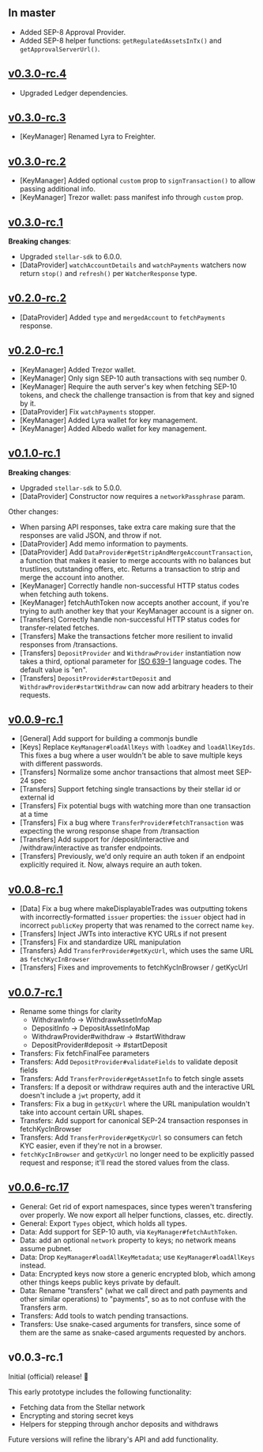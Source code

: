 ## In master

- Added SEP-8 Approval Provider.
- Added SEP-8 helper functions: `getRegulatedAssetsInTx()` and
  `getApprovalServerUrl()`.

## [v0.3.0-rc.4](https://github.com/stellar/js-stellar-wallets/compare/v0.3.0-rc.3...v0.3.0-rc.4)

- Upgraded Ledger dependencies.

## [v0.3.0-rc.3](https://github.com/stellar/js-stellar-wallets/compare/v0.3.0-rc.2...v0.3.0-rc.3)

- [KeyManager] Renamed Lyra to Freighter.

## [v0.3.0-rc.2](https://github.com/stellar/js-stellar-wallets/compare/v0.3.0-rc.1...v0.3.0-rc.2)

- [KeyManager] Added optional `custom` prop to `signTransaction()` to allow
  passing additional info.
- [KeyManager] Trezor wallet: pass manifest info through `custom` prop.

## [v0.3.0-rc.1](https://github.com/stellar/js-stellar-wallets/compare/v0.2.0-rc.2...v0.3.0-rc.1)

**Breaking changes**:

- Upgraded `stellar-sdk` to 6.0.0.
- [DataProvider] `watchAccountDetails` and `watchPayments` watchers now return
  `stop()` and `refresh()` per `WatcherResponse` type.

## [v0.2.0-rc.2](https://github.com/stellar/js-stellar-wallets/compare/v0.2.0-rc.1...v0.2.0-rc.2)

- [DataProvider] Added `type` and `mergedAccount` to `fetchPayments` response.

## [v0.2.0-rc.1](https://github.com/stellar/js-stellar-wallets/compare/v0.1.0-rc.1...v0.2.0-rc.1)

- [KeyManager] Added Trezor wallet.
- [KeyManager] Only sign SEP-10 auth transactions with seq number 0.
- [KeyManager] Require the auth server's key when fetching SEP-10 tokens, and
  check the challenge transaction is from that key and signed by it.
- [DataProvider] Fix `watchPayments` stopper.
- [KeyManager] Added Lyra wallet for key management.
- [KeyManager] Added Albedo wallet for key management.

## [v0.1.0-rc.1](https://github.com/stellar/js-stellar-wallets/compare/v0.0.9-rc.1...v0.1.0-rc.1)

**Breaking changes**:

- Upgraded `stellar-sdk` to 5.0.0.
- [DataProvider] Constructor now requires a `networkPassphrase` param.

Other changes:

- When parsing API responses, take extra care making sure that the responses are
  valid JSON, and throw if not.
- [DataProvider] Add memo information to payments.
- [DataProvider] Add `DataProvider#getStripAndMergeAccountTransaction`, a
  function that makes it easier to merge accounts with no balances but
  trustlines, outstanding offers, etc. Returns a transaction to strip and merge
  the account into another.
- [KeyManager] Correctly handle non-successful HTTP status codes when fetching
  auth tokens.
- [KeyManager] fetchAuthToken now accepts another account, if you're trying to
  auth another key that your KeyManager account is a signer on.
- [Transfers] Correctly handle non-successful HTTP status codes for
  transfer-related fetches.
- [Transfers] Make the transactions fetcher more resilient to invalid responses
  from /transactions.
- [Transfers] `DepositProvider` and `WithdrawProvider` instantiation now takes a
  third, optional parameter for
  [ISO 639-1](https://en.wikipedia.org/wiki/ISO_639-1) language codes. The
  default value is "en".
- [Transfers] `DepositProvider#startDeposit` and
  `WithdrawProvider#startWithdraw` can now add arbitrary headers to their
  requests.

## [v0.0.9-rc.1](https://github.com/stellar/js-stellar-wallets/compare/v0.0.8-rc.1...v0.0.9-rc.1)

- [General] Add support for building a commonjs bundle
- [Keys] Replace `KeyManager#loadAllKeys` with `loadKey` and `loadAllKeyIds`.
  This fixes a bug where a user wouldn't be able to save multiple keys with
  different passwords.
- [Transfers] Normalize some anchor transactions that almost meet SEP-24 spec
- [Transfers] Support fetching single transactions by their stellar id or
  external id
- [Transfers] Fix potential bugs with watching more than one transaction at a
  time
- [Transfers] Fix a bug where `TransferProvider#fetchTransaction` was expecting
  the wrong response shape from /transaction
- [Transfers] Add support for /deposit/interactive and /withdraw/interactive as
  transfer endpoints.
- [Transfers] Previously, we'd only require an auth token if an endpoint
  explicitly required it. Now, always require an auth token.

## [v0.0.8-rc.1](https://github.com/stellar/js-stellar-wallets/compare/v0.0.7-rc.1...v0.0.8-rc.1)

- [Data] Fix a bug where makeDisplayableTrades was outputting tokens with
  incorrectly-formatted `issuer` properties: the `issuer` object had in
  incorrect `publicKey` property that was renamed to the correct name `key`.
- [Transfers] Inject JWTs into interactive KYC URLs if not present
- [Transfers] Fix and standardize URL manipulation
- [Transfers} Add `TransferProvider#getKycUrl`, which uses the same URL as
  `fetchKycInBrowser`
- [Transfers] Fixes and improvements to fetchKycInBrowser / getKycUrl

## [v0.0.7-rc.1](https://github.com/stellar/js-stellar-wallets/compare/v0.0.6-rc.17...v0.0.7-rc.1)

- Rename some things for clarity
  - WithdrawInfo -> WithdrawAssetInfoMap
  - DepositInfo -> DepositAssetInfoMap
  - WithdrawProvider#withdraw -> #startWithdraw
  - DepositProvider#deposit -> #startDeposit
- Transfers: Fix fetchFinalFee parameters
- Transfers: Add `DepositProvider#validateFields` to validate deposit fields
- Transfers: Add `TransferProvider#getAssetInfo` to fetch single assets
- Transfers: If a deposit or withdraw requires auth and the interactive URL
  doesn't include a `jwt` property, add it
- Transfers: Fix a bug in `getKycUrl` where the URL manipulation wouldn't take
  into account certain URL shapes.
- Transfers: Add support for canonical SEP-24 transaction responses in
  fetchKycInBrowser
- Transfers: Add `TransferProvider#getKycUrl` so consumers can fetch KYC easier,
  even if they're not in a browser.
- `fetchKycInBrowser` and `getKycUrl` no longer need to be explicitly passed
  request and response; it'll read the stored values from the class.

## [v0.0.6-rc.17](https://github.com/stellar/js-stellar-wallets/compare/v0.0.3-rc1...v0.0.6-rc.17)

- General: Get rid of export namespaces, since types weren't transfering over
  properly. We now export all helper functions, classes, etc. directly.
- General: Export `Types` object, which holds all types.
- Data: Add support for SEP-10 auth, via `KeyManager#fetchAuthToken`.
- Data: add an optional `network` property to keys; no network means assume
  pubnet.
- Data: Drop `KeyManager#loadAllKeyMetadata`; use `KeyManager#loadAllKeys`
  instead.
- Data: Encrypted keys now store a generic encrypted blob, which among other
  things keeps public keys private by default.
- Data: Rename "transfers" (what we call direct and path payments and other
  similar operations) to "payments", so as to not confuse with the Transfers
  arm.
- Transfers: Add tools to watch pending transactions.
- Transfers: Use snake-cased arguments for transfers, since some of them are the
  same as snake-cased arguments requested by anchors.

## v0.0.3-rc.1

Initial (official) release! 🎉

This early prototype includes the following functionality:

- Fetching data from the Stellar network
- Encrypting and storing secret keys
- Helpers for stepping through anchor deposits and withdraws

Future versions will refine the library's API and add functionality.
